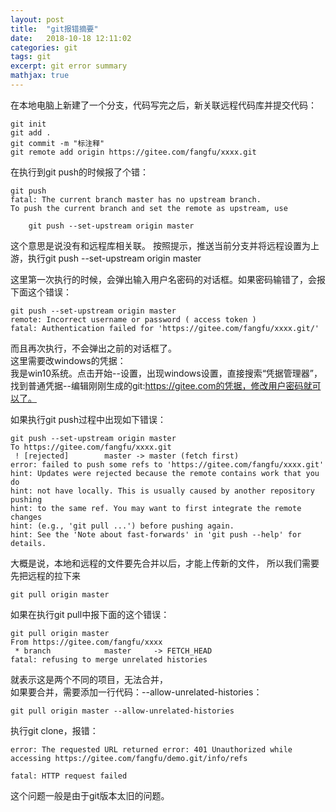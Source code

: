 ```yaml
---
layout: post
title:  "git报错摘要"
date:   2018-10-18 12:11:02
categories: git
tags: git
excerpt: git error summary
mathjax: true
---
```


在本地电脑上新建了一个分支，代码写完之后，新关联远程代码库并提交代码：
```
git init
git add .
git commit -m "标注释"
git remote add origin https://gitee.com/fangfu/xxxx.git
```

在执行到git push的时候报了个错：
```
git push
fatal: The current branch master has no upstream branch.
To push the current branch and set the remote as upstream, use

    git push --set-upstream origin master
```
这个意思是说没有和远程库相关联。
按照提示，推送当前分支并将远程设置为上游，执行git push --set-upstream origin master

这里第一次执行的时候，会弹出输入用户名密码的对话框。如果密码输错了，会报下面这个错误：
```
git push --set-upstream origin master
remote: Incorrect username or password ( access token )
fatal: Authentication failed for 'https://gitee.com/fangfu/xxxx.git/'
```
而且再次执行，不会弹出之前的对话框了。    
这里需要改windows的凭据：   
我是win10系统。点击开始--设置，出现windows设置，直接搜索“凭据管理器”，   
找到普通凭据--编辑刚刚生成的git:https://gitee.com的凭据，修改用户密码就可以了。   
  
如果执行git push过程中出现如下错误：
```
git push --set-upstream origin master
To https://gitee.com/fangfu/xxxx.git
 ! [rejected]        master -> master (fetch first)
error: failed to push some refs to 'https://gitee.com/fangfu/xxxx.git'
hint: Updates were rejected because the remote contains work that you do
hint: not have locally. This is usually caused by another repository pushing
hint: to the same ref. You may want to first integrate the remote changes
hint: (e.g., 'git pull ...') before pushing again.
hint: See the 'Note about fast-forwards' in 'git push --help' for details.
```
大概是说，本地和远程的文件要先合并以后，才能上传新的文件，
所以我们需要先把远程的拉下来
```
git pull origin master
```

如果在执行git pull中报下面的这个错误：
```
git pull origin master
From https://gitee.com/fangfu/xxxx
 * branch            master     -> FETCH_HEAD
fatal: refusing to merge unrelated histories
```
就表示这是两个不同的项目，无法合并，   
如果要合并，需要添加一行代码：--allow-unrelated-histories：   
```
git pull origin master --allow-unrelated-histories
```

执行git clone，报错：
```
error: The requested URL returned error: 401 Unauthorized while accessing https://gitee.com/fangfu/demo.git/info/refs

fatal: HTTP request failed
```
这个问题一般是由于git版本太旧的问题。 
